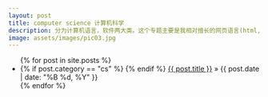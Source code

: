 ```yaml
---
layout: post
title: computer science 计算机科学
description: 分为计算机语言，软件两大类。这个专题主要是我相对擅长的网页语言(html,ruby,css,js等)，数学软件(matlab,R等)，和标记语言(LaTeX,markdown等)的学习心得。
image: assets/images/pic03.jpg
---
```

<ul class="posts">
	{% for post in site.posts %}
		<li>
		{% if post.category == "cs" %}
			<i class="fa fa-microphone"></i> 
		{% endif %}
		<a href="{{ post.url }}">{{ post.title }}</a>
		<span> &raquo; {{ post.date | date: "%B %d, %Y" }}</span>
		</li>
	{% endfor %}